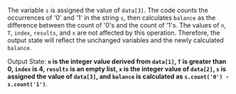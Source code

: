 The variable `s` is assigned the value of `data[3]`. The code counts the occurrences of '0' and '1' in the string `s`, then calculates `balance` as the difference between the count of '0's and the count of '1's. The values of `n`, `T`, `index`, `results`, and `x` are not affected by this operation. Therefore, the output state will reflect the unchanged variables and the newly calculated `balance`.

Output State: **`n` is the integer value derived from `data[1]`, `T` is greater than 0, `index` is 4, `results` is an empty list, `x` is the integer value of `data[2]`, `s` is assigned the value of `data[3]`, and `balance` is calculated as `s.count('0') - s.count('1')`**.